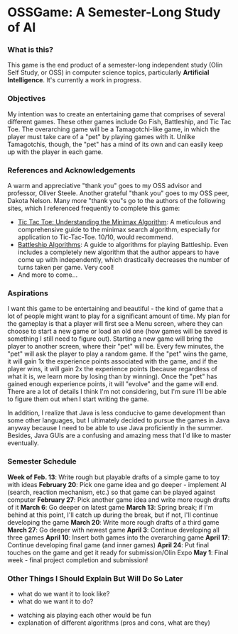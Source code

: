 # OSSGame: A Semester-Long Study of AI

### What is this?
This game is the end product of a semester-long independent study (Olin Self Study, or OSS) in computer science topics, particularly **Artificial Intelligence**. It's currently a work in progress.

### Objectives
My intention was to create an entertaining game that comprises of several different games. These other games include Go Fish, Battleship, and Tic Tac Toe. The overarching game will be a Tamagotchi-like game, in which the player must take care of a "pet" by playing games with it. Unlike Tamagotchis, though, the "pet" has a mind of its own and can easily keep up with the player in each game.

### References and Acknowledgements
A warm and appreciative "thank you" goes to my OSS advisor and professor, Oliver Steele. Another grateful "thank you" goes to my OSS peer, Dakota Nelson. Many more "thank you"s go to the authors of the following sites, which I referenced frequently to complete this game:
* [Tic Tac Toe: Understanding the Minimax Algorithm](http://neverstopbuilding.com/minimax "Tic Tac Toe: Understanding the Minimax Algorithm"): A meticulous and comprehensive guide to the minimax search algorithm, especially for application to Tic-Tac-Toe. 10/10, would recommend.
* [Battleship Algorithms](http://www.datagenetics.com/blog/december32011/index.html "Battleship Algorithms"): A guide to algorithms for playing Battleship. Even includes a completely new algorithm that the author appears to have come up with independently, which drastically decreases the number of turns taken per game. Very cool!
* And more to come...

### Aspirations
I want this game to be entertaining and beautiful - the kind of game that a lot of people might want to play for a significant amount of time. My plan for the gameplay is that a player will first see a Menu screen, where they can choose to start a new game or load an old one (how games will be saved is something I still need to figure out). Starting a new game will bring the player to another screen, where their "pet" will be. Every few minutes, the "pet" will ask the player to play a random game. If the "pet" wins the game, it will gain 1x the experience points associated with the game, and if the player wins, it will gain 2x the experience points (because regardless of what it is, we learn more by losing than by winning). Once the "pet" has gained enough experience points, it will "evolve" and the game will end. There are a lot of details I think I'm not considering, but I'm sure I'll be able to figure them out when I start writing the game.

In addition, I realize that Java is less conducive to game development than some other languages, but I ultimately decided to pursue the games in Java anyway because I need to be able to use Java proficiently in the summer. Besides, Java GUIs are a confusing and amazing mess that I'd like to master eventually.

### Semester Schedule
**Week of Feb. 13**: Write rough but playable drafts of a simple game to toy with ideas
**February 20**: Pick one game idea and go deeper - implement AI (search, reaction mechanism, etc.) so that game can be played against computer
**February 27**: Pick another game idea and write more rough drafts of it
**March 6**: Go deeper on latest game
**March 13**: Spring break; if I'm behind at this point, I'll catch up during the break, but if not, I'll continue developing the game
**March 20**: Write more rough drafts of a third game
**March 27**: Go deeper with newest game
**April 3**: Continue developing all three games
**April 10**: Insert both games into the overarching game
**April 17**: Continue developing final game (and inner games)
**April 24**: Put final touches on the game and get it ready for submission/Olin Expo
**May 1**: Final week - final project completion and submission!

### Other Things I Should Explain But Will Do So Later
- what do we want it to look like?
- what do we want it to do?
* watching ais playing each other would be fun
* explanation of different algorithms
(pros and cons, what are they)
